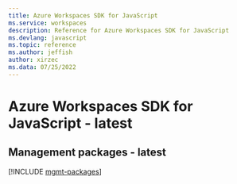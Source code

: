 ```yaml
---
title: Azure Workspaces SDK for JavaScript
ms.service: workspaces
description: Reference for Azure Workspaces SDK for JavaScript
ms.devlang: javascript
ms.topic: reference
ms.author: jeffish
author: xirzec
ms.data: 07/25/2022
---
```

# Azure Workspaces SDK for JavaScript - latest

## Management packages - latest
[!INCLUDE [mgmt-packages](workspaces-mgmt-index.md)]